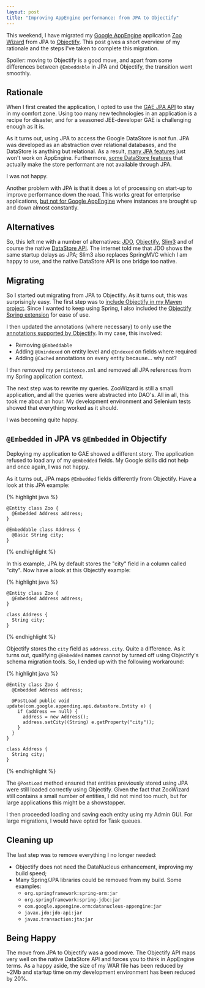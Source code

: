 ```yaml
---
layout: post
title: "Improving AppEngine performance: from JPA to Objectify"
---
```


This weekend, I have migrated my [Google AppEngine][] application [Zoo Wizard][] from JPA to [Objectify][].
This post gives a short overview of my rationale and the steps I've taken to complete this migration.


Spoiler: moving to Objectify is a good move, and apart from some differences between `@Embeddable` in
JPA and Objectify, the transition went smoothly.

Rationale
---------

When I first created the application, I opted to use the
[GAE JPA API](http://code.google.com/appengine/docs/java/datastore/jpa/overview.html) to stay in my comfort zone.
Using too many new technologies in an application is a recipe for disaster, and for a seasoned JEE-developer
GAE is challenging enough as it is.

As it turns out, using JPA to access the Google DataStore is not fun. JPA was developed as an abstraction over
relational databases, and the DataStore is anything but relational. As a result,
[many JPA features](http://code.google.com/appengine/docs/java/datastore/jpa/overview.html#Unsupported_Features_of_JPA)
just won't work on AppEngine. Furthermore,
[some DataStore features](http://code.google.com/appengine/docs/java/datastore/entities.html#Working_with_Entities)
that actually make the store performant are not available through JPA.

I was not happy.

Another problem with JPA is that it does a lot of processing on start-up to improve performance down the road.
This works great for enterprise applications,
[but not for Google AppEngine](http://paulonjava.blogspot.com/2010/12/tuning-google-appengine.html)
where instances are brought up and down almost constantly.

Alternatives
------------

So, this left me with a number of alternatives: [JDO][], [Objectify][], [Slim3][] and of course the
native [DataStore API][].
The internet told me that JDO shows the same startup delays as JPA; Slim3 also replaces SpringMVC which I am
happy to use, and the native DataStore API is one bridge too native.

Migrating
---------

So I started out migrating from JPA to Objectify. As it turns out, this was surprisingly easy. The first step
was to [include Objectify in my Maven project](http://code.google.com/p/objectify-appengine/wiki/MavenRepository).
Since I wanted to keep using Spring, I also included the
[Objectify Spring extension](http://code.google.com/p/objectify-appengine-spring/)
for ease of use.

I then updated the annotations (where necessary) to only use the
[annotations supported by Objectify](http://code.google.com/p/objectify-appengine/wiki/AnnotationReference). In my case,
this involved:

- Removing `@Embeddable`
- Adding `@Unindexed` on entity level and `@Indexed` on fields where required
- Adding `@Cached` annotations on every entity because... why not?

I then removed my `persistence.xml` and removed all JPA references from my Spring application context.

The next step was to rewrite my queries. ZooWizard is still a small application, and all the queries were
abstracted into DAO's. All in all, this took me about an hour. My development environment and Selenium tests showed
that everything worked as it should.

I was becoming quite happy.

`@Embedded` in JPA vs `@Embedded` in Objectify
----------------------------------------------

Deploying my application to GAE showed a different story. The application refused to load any of my
`@Embedded` fields. My Google skills did not help and once again, I was not happy.

As it turns out, JPA maps `@Embedded` fields differently from Objectify. Have a look at this JPA example:

{% highlight java %}

    @Entity class Zoo {
      @Embedded Address address;
    }

    @Embeddable class Address {
      @Basic String city;
    }
{% endhighlight %}

In this example, JPA by default stores the "city" field in a column called "city". Now have a look at this
Objectify example:

{% highlight java %}

    @Entity class Zoo {
      @Embedded Address address;
    }

    class Address {
      String city;
    }
{% endhighlight %}

Objectify stores the `city` field as `address.city`. Quite a difference. As it turns out, qualifying `@Embedded`
names cannot by turned off using Objectify's schema migration tools. So, I ended up with the following workaround:

{% highlight java %}

    @Entity class Zoo {
      @Embedded Address address;

      @PostLoad public void update(com.google.appending.api.datastore.Entity e) {
        if (address == null) {
          address = new Address();
          address.setCity((String) e.getProperty("city"));
        }
      }
    }

    class Address {
      String city;
    }
{% endhighlight %}

The `@PostLoad` method ensured that entities previously stored using JPA were still loaded correctly using Objectify.
Given the fact that ZooWizard still contains a small number of entities, I did not mind too much, but for large
applications this might be a showstopper.

I then proceeded loading and saving each entity using my Admin GUI. For large migrations,
I would have opted for Task queues.

Cleaning up
-----------

The last step was to remove everything I no longer needed:

- Objectify does not need the DataNucleus enhancement, improving my build speed;
- Many Spring/JPA libraries could be removed from my build. Some examples:
    - `org.springframework:spring-orm:jar`
    - `org.springframework:spring-jdbc:jar`
    - `com.google.appengine.orm:datanucleus-appengine:jar`
    - `javax.jdo:jdo-api:jar`
    - `javax.transaction:jta:jar`

Being Happy
-----------

The move from JPA to Objectify was a good move. The Objectify API maps very well on the native DataStore API and
forces you to think in AppEngine terms. As a happy aside, the size of my WAR file has been reduced by ~2Mb and
startup time on my development environment has been reduced by 20%.

[Google AppEngine]: http://code.google.com/appengine
[Zoo Wizard]: http://www.zoowizard.eu/index
[Objectify]: http://code.google.com/p/objectify-appengine/
[JDO]: http://code.google.com/appengine/docs/java/datastore/jdo/overview.html
[Datastore API]: http://code.google.com/appengine/docs/java/datastore/entities.html
[Slim3]: http://sites.google.com/site/slim3appengine/
